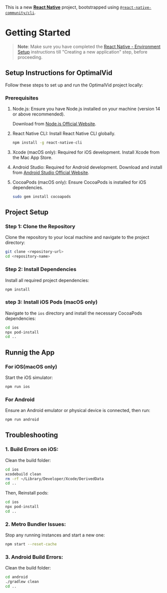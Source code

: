 This is a new [**React Native**](https://reactnative.dev) project, bootstrapped using [`@react-native-community/cli`](https://github.com/react-native-community/cli).

# Getting Started

>**Note**: Make sure you have completed the [React Native - Environment Setup](https://reactnative.dev/docs/environment-setup) instructions till "Creating a new application" step, before proceeding.

##  Setup Instructions for OptimalVid

Follow these steps to set up and run the OptimalVid project locally:

### Prerequisites

1. Node.js: Ensure you have Node.js installed on your machine (version 14 or above recommended).

   Download from [Node.js Official Website](https://nodejs.org/en).
   
2. React Native CLI: Install React Native CLI globally.

   ```bash
   npm install -g react-native-cli
   ```
3. Xcode (macOS only): Required for iOS development. Install Xcode from the Mac App Store.
   
4. Android Studio: Required for Android development. Download and install from [Android Studio Official Website](https://developer.android.com/studio).
5. CocoaPods (macOS only): Ensure CocoaPods is installed for iOS dependencies.

   ```bash
   sudo gem install cocoapods
   ```

## Project Setup

### Step 1: Clone the Repository

Clone the repository to your local machine and navigate to the project directory:

```bash
git clone <repository-url>
cd <repository-name>
```

### Step 2: Install Dependencies

Install all required project dependencies:

```bash
npm install
```

### step 3: Install iOS Pods (macOS only)

Navigate to the `ios` directory and install the necessary CocoaPods dependencies:

```bash
cd ios
npx pod-install
cd ..
```

## Runnig the App

### For iOS(macOS only)
Start the iOS simulator:

```bash
npm run ios
```
### For Android

Ensure an Android emulator or physical device is connected, then run:

```bash
npm run android
```

## Troubleshooting

### 1. Build Errors on iOS:

Clean the build folder:

```bash
cd ios
xcodebuild clean
rm -rf ~/Library/Developer/Xcode/DerivedData
cd ..
```
Then, Reinstall pods:

```bash
cd ios
npx pod-install
cd ..
```

### 2. Metro Bundler Issues:

Stop any running instances and start a new one:

```bash
npm start --reset-cache
```

### 3. Android Build Errors:

Clean the build folder:

```bash
cd android
./gradlew clean
cd ..
```
